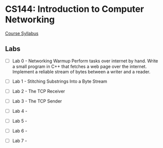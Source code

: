 # CS144: Introduction to Computer Networking

[Course Syllabus](https://cs144.github.io/)

## Labs 

- [ ] Lab 0 - Networking Warmup
    Perform tasks over internet by hand.
    Write a small program in C++ that fetches a web page over the internet.
    Implement a reliable stream of bytes between a writer and a reader.


- [ ] Lab 1 - Stitching Substrings Into a Byte Stream
- [ ] Lab 2 - The TCP Receiver
- [ ] Lab 3 - The TCP Sender
- [ ] Lab 4 - 
- [ ] Lab 5 -
- [ ] Lab 6 -
- [ ] Lab 7 -

